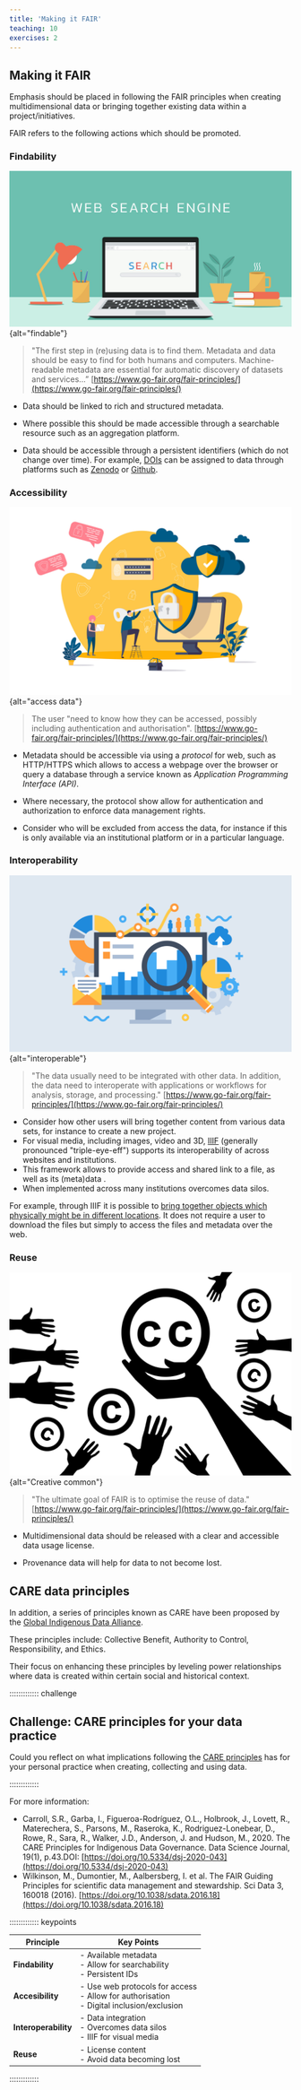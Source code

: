 ```yaml
---
title: 'Making it FAIR'
teaching: 10
exercises: 2
---
```




## Making it FAIR
Emphasis should be placed in following the FAIR principles
when creating multidimensional data or bringing together
existing data within a project/initiatives. 


FAIR refers to the following 
actions which should be promoted.


### Findability

![&copy; ST.art from AdbobeStock](fig/AdobeStock_605423469.jpeg){alt="findable"}

>"The first step in (re)using data is to find them. Metadata and data should be easy to find for both humans and computers. Machine-readable metadata are essential for automatic discovery of datasets and services...”
[https://www.go-fair.org/fair-principles/](https://www.go-fair.org/fair-principles/)

- Data should be linked to rich and structured metadata.

- Where possible this should be made accessible through a searchable 
resource such as an aggregation platform. 

- Data should be accessible 
through a persistent identifiers (which do not change over time). For example, [DOIs](https://www.doi.org/the-identifier/what-is-a-doi/) can be assigned to data
through platforms such as [Zenodo](https://zenodo.org/) 
or [Github](https://github.com/).

### Accessibility

![&copy; alexdndz from AdobeStock](fig/AdobeStock_408113732.jpeg){alt="access data"}

>The user "need to know how they can be accessed, possibly including authentication and authorisation". [https://www.go-fair.org/fair-principles/](https://www.go-fair.org/fair-principles/)

- Metadata should be accessible via using a *protocol* for web, such as HTTP/HTTPS
which allows to access a webpage over the browser or query a database through
a service known as *Application Programming Interface (API)*. 

- Where necessary, the protocol show allow for authentication and 
authorization to enforce data management rights.

- Consider who will be excluded from access the data, for instance if this is
only available via an institutional platform or in a particular language.

### Interoperability 

![&copy; Molnia from AdobeStock](fig/AdobeStock_301985997.jpeg){alt="interoperable"}

> "The data usually need to be integrated with other data. In addition, the data need to interoperate with applications or workflows for analysis, storage, and processing." [https://www.go-fair.org/fair-principles/](https://www.go-fair.org/fair-principles/)

- Consider how other users will bring together content
from various data sets, for instance to create a new project.
- For visual media, including images, video and 3D, [IIIF](https://github.com/IIIF/awesome-iiif) (generally pronounced "triple-eye-eff") supports its interoperability of across websites and institutions.
- This framework allows to provide access and shared
link to a file, as well as its (meta)data .
- When implemented across many institutions overcomes 
data silos.


For example, through IIIF it is possible to [bring together objects
which physically might be in different locations]([https://projectmirador.org/embed/?iiif-content=https://iiif.io/api/cookbook/recipe/0036-composition-from-multiple-images/manifest.json]).
It does not require a user to download the files but simply to access
the files and metadata over the web.


### Reuse 

![&copy; Olesia Sarycheva from AdbobeStock](fig/AdobeStock_104923735.jpeg){alt="Creative common"}

> "The ultimate goal of FAIR is to optimise the reuse of data."
[https://www.go-fair.org/fair-principles/](https://www.go-fair.org/fair-principles/)

- Multidimensional data should be 
released with a clear and accessible data usage license.

- Provenance data will help for data to not become lost.

## CARE data principles

In addition, a series of principles known as CARE 
have been proposed by the [Global Indigenous Data Alliance](https://www.gida-global.org/care).

These principles include:
Collective Benefit, Authority to Control, Responsibility, and Ethics. 


Their focus on enhancing these
principles by leveling power relationships where data is created within
certain social and historical context. 


::::::::::::: challenge

## Challenge: CARE principles for your data practice

Could you reflect on what implications following the [CARE principles](https://www.gida-global.org/care)
has for your personal practice when creating, collecting and using data.

::::::::::::: 

For more information:

- Carroll, S.R., Garba, I., Figueroa-Rodríguez, O.L., Holbrook, J., Lovett, R., Materechera, S., Parsons, M., Raseroka, K., Rodriguez-Lonebear, D., Rowe, R., Sara, R., Walker, J.D., Anderson, J. and Hudson, M., 2020. The CARE Principles for Indigenous Data Governance. Data Science Journal, 19(1), p.43.DOI: [https://doi.org/10.5334/dsj-2020-043](https://doi.org/10.5334/dsj-2020-043)
- Wilkinson, M., Dumontier, M., Aalbersberg, I. et al.
The FAIR Guiding Principles for scientific data management and stewardship. Sci Data 3, 160018 (2016). [https://doi.org/10.1038/sdata.2016.18](https://doi.org/10.1038/sdata.2016.18)


::::::::::::: keypoints

|  Principle          | Key Points                        |
|---------------------|-----------------------------------|
| **Findability**         | - Available metadata <br> - Allow for searchability <br> - Persistent IDs |
| **Accesibility**        | - Use web protocols for access <br> - Allow for authorisation <br> - Digital inclusion/exclusion |
| **Interoperability**    | - Data integration <br> - Overcomes data silos <br> - IIIF for visual media |
| **Reuse**              |  - License content <br> - Avoid data becoming lost |

::::::::::::: 
